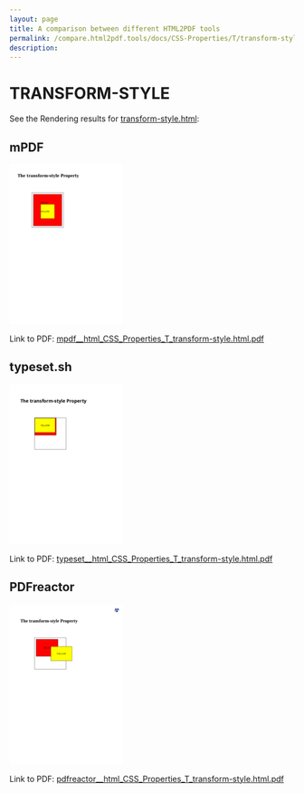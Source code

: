 ```yaml
---
layout: page
title: A comparison between different HTML2PDF tools
permalink: /compare.html2pdf.tools/docs/CSS-Properties/T/transform-style/
description: 
---
```


# TRANSFORM-STYLE

See the Rendering results for [transform-style.html](/html/CSS%20Properties/T/transform-style.html):

## mPDF
![](mpdf__html_CSS_Properties_T_transform-style.html.png) 

Link to PDF: [mpdf__html_CSS_Properties_T_transform-style.html.pdf](mpdf__html_CSS_Properties_T_transform-style.html.pdf)

## typeset.sh
![](typeset__html_CSS_Properties_T_transform-style.html.png) 

Link to PDF: [typeset__html_CSS_Properties_T_transform-style.html.pdf](typeset__html_CSS_Properties_T_transform-style.html.pdf)

## PDFreactor
![](pdfreactor__html_CSS_Properties_T_transform-style.html.png) 

Link to PDF: [pdfreactor__html_CSS_Properties_T_transform-style.html.pdf](pdfreactor__html_CSS_Properties_T_transform-style.html.pdf)

